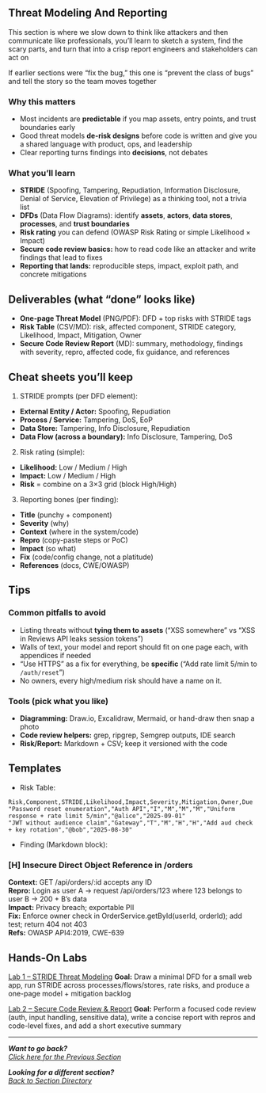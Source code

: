 ## Threat Modeling And Reporting
This section is where we slow down to think like attackers and then communicate like professionals, you’ll learn to sketch a system, find the scary parts, and turn that into a crisp report engineers and stakeholders can act on

If earlier sections were “fix the bug,” this one is “prevent the class of bugs” and tell the story so the team moves together

### Why this matters
- Most incidents are **predictable** if you map assets, entry points, and trust boundaries early
- Good threat models **de-risk designs** before code is written and give you a shared language with product, ops, and leadership
- Clear reporting turns findings into **decisions**, not debates

### What you’ll learn
- **STRIDE** (Spoofing, Tampering, Repudiation, Information Disclosure, Denial of Service, Elevation of Privilege) as a thinking tool, not a trivia list
- **DFDs** (Data Flow Diagrams): identify **assets**, **actors**, **data stores**, **processes**, and **trust boundaries**
- **Risk rating** you can defend (OWASP Risk Rating or simple Likelihood × Impact)
- **Secure code review basics:** how to read code like an attacker and write findings that lead to fixes
- **Reporting that lands:** reproducible steps, impact, exploit path, and concrete mitigations


## Deliverables (what “done” looks like)
- **One-page Threat Model** (PNG/PDF): DFD + top risks with STRIDE tags
- **Risk Table** (CSV/MD): risk, affected component, STRIDE category, Likelihood, Impact, Mitigation, Owner
- **Secure Code Review Report** (MD): summary, methodology, findings with severity, repro, affected code, fix guidance, and references

## Cheat sheets you’ll keep
1. STRIDE prompts (per DFD element):
- **External Entity / Actor:** Spoofing, Repudiation
- **Process / Service:** Tampering, DoS, EoP
- **Data Store:** Tampering, Info Disclosure, Repudiation
- **Data Flow (across a boundary):** Info Disclosure, Tampering, DoS

2. Risk rating (simple):
- **Likelihood:** Low / Medium / High
- **Impact:** Low / Medium / High
- **Risk** = combine on a 3×3 grid (block High/High)

3. Reporting bones (per finding):
- **Title** (punchy + component)
- **Severity** (why)
- **Context** (where in the system/code)
- **Repro** (copy-paste steps or PoC)
- **Impact** (so what)
- **Fix** (code/config change, not a platitude)
- **References** (docs, CWE/OWASP)


## Tips
### Common pitfalls to avoid
- Listing threats without **tying them to assets** (“XSS somewhere” vs “XSS in Reviews API leaks session tokens”)
- Walls of text, your model and report should fit on one page each, with appendices if needed
- “Use HTTPS” as a fix for everything, be **specific** (“Add rate limit 5/min to ``/auth/reset``”)
- No owners, every high/medium risk should have a name on it.

### Tools (pick what you like)
- **Diagramming:** Draw.io, Excalidraw, Mermaid, or hand-draw then snap a photo
- **Code review helpers:** grep, ripgrep, Semgrep outputs, IDE search
- **Risk/Report:** Markdown + CSV; keep it versioned with the code

## Templates
- Risk Table:
```
Risk,Component,STRIDE,Likelihood,Impact,Severity,Mitigation,Owner,Due
"Password reset enumeration","Auth API","I","M","M","M","Uniform response + rate limit 5/min","@alice","2025-09-01"
"JWT without audience claim","Gateway","T","M","H","H","Add aud check + key rotation","@bob","2025-08-30"
```

- Finding (Markdown block):
### [H] Insecure Direct Object Reference in /orders
**Context:** GET /api/orders/:id accepts any ID  
**Repro:** Login as user A → request /api/orders/123 where 123 belongs to user B → 200 + B’s data  
**Impact:** Privacy breach; exportable PII  
**Fix:** Enforce owner check in OrderService.getById(userId, orderId); add test; return 404 not 403  
**Refs:** OWASP API4:2019, CWE-639


## Hands-On Labs
[Lab 1 – STRIDE Threat Modeling](/courseFiles/Section_05-threatModelingAndReporting/Lab1.md)
**Goal:** Draw a minimal DFD for a small web app, run STRIDE across processes/flows/stores, rate risks, and produce a one-page model + mitigation backlog

[Lab 2 – Secure Code Review & Report](/courseFiles/Section_05-threatModelingAndReporting/Lab2.md)
**Goal:** Perform a focused code review (auth, input handling, sensitive data), write a concise report with repros and code-level fixes, and add a short executive summary


***               

<b><i>Want to go back?</b>
</br>
[Click here for the Previous Section](/courseFiles/Section_04-containerAndCloudSecurity/containerAndCloudSecurity.md)

<b><i>Looking for a different section? </b></br>[Back to Section Directory](/coursenavigation.md)</i>
